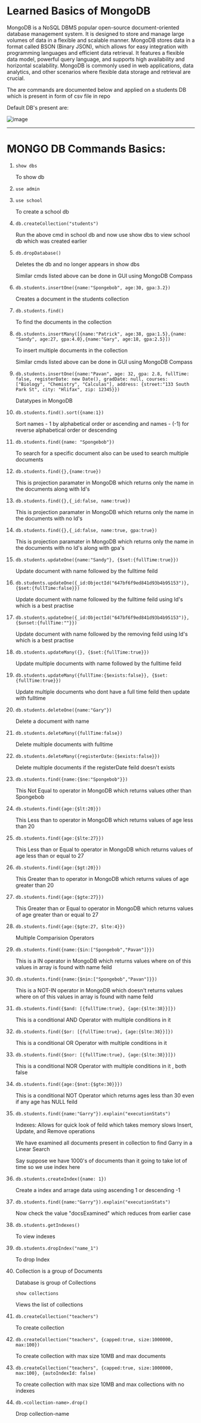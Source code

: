 # Learned Basics of MongoDB
MongoDB is a NoSQL DBMS popular open-source document-oriented database management system. It is designed to store and manage large volumes of data in a flexible and scalable manner. MongoDB stores data in a format called BSON (Binary JSON), which allows for easy integration with programming languages and efficient data retrieval. It features a flexible data model, powerful query language, and supports high availability and horizontal scalability. MongoDB is commonly used in web applications, data analytics, and other scenarios where flexible data storage and retrieval are crucial.

The are commands are documented below and applied on a students DB which is present in form of csv file in repo

Default DB's present are:

![image](https://github.com/Pavan-1997/MongoDB_Basic/assets/32020205/d9bd7a82-33b7-46f0-9473-df2af0875d7e)


---
# MONGO DB Commands Basics:

1. `show dbs`

     To show db

2. `use admin`

3. `use school`
	
     To create a school db

4. `db.createCollection("students")`

     Run the above cmd in school db and now use show dbs to view school db which was created earlier 

5. `db.dropDatabase()`

     Deletes the db and no longer appears in show dbs

     Similar cmds listed above can be done in GUI using MongoDB Compass

6. `db.students.insertOne({name:"Spongebob", age:30, gpa:3.2})`

     Creates a document in the students collection

7. `db.students.find()`

     To find the documents in the collection 

8. `db.students.insertMany([{name:"Patrick", age:38, gpa:1.5},{name: "Sandy", age:27, gpa:4.0},{name:"Gary", age:18, gpa:2.5}])`

     To insert multiple documents in the collection

     Similar cmds listed above can be done in GUI using MongoDB Compass

9. `db.students.insertOne({name:"Pavan", age: 32, gpa: 2.8, fullTime: false,
							registerDate: new Date(), gradDate: null,
							courses: ["Biology", "Chemistry", "Calculas"],
							address: {street:"133 South Park St", city: "Hlifax", zip: 12345}})`
 
     Datatypes in MongoDB
					
10. `db.students.find().sort({name:1})`

      Sort names - 1 by alphabetical order or ascending and names - (-1) for reverse alphabetical order or descending

11. `db.students.find({name: "Spongebob"})`

      To search for a specific document also can be used to search multiple documents

12. `db.students.find({},{name:true})`

      This is projection paramater in MongoDB which returns only the name in the documents along with Id's

13. `db.students.find({},{_id:false, name:true})`

      This is projection paramater in MongoDB which returns only the name in the documents with no Id's

14. `db.students.find({},{_id:false, name:true, gpa:true})`

      This is projection paramater in MongoDB which returns only the name in the documents with no Id's along with gpa's

15. `db.students.updateOne({name:"Sandy"}, {$set:{fullTime:true}})`

      Update document with name followed by the fulltime feild

16. `db.students.updateOne({_id:ObjectId("647bf6f9ed841d93b4b95153")}, {$set:{fullTime:false}})`

      Update document with name followed by the fulltime feild using Id's which is a best practise

17. `db.students.updateOne({_id:ObjectId("647bf6f9ed841d93b4b95153")}, {$unset:{fullTime:""}})`

      Update document with name followed by the removing feild using Id's which is a best practise

18. `db.students.updateMany({}, {$set:{fullTime:true}})`

      Update multiple documents with name followed by the fulltime feild

19. `db.students.updateMany({fullTime:{$exists:false}}, {$set:{fullTime:true}})`

      Update multiple documents who dont have a full time feild then update with fulltime 

21. `db.students.deleteOne({name:"Gary"})`

      Delete a document with name

21. `db.students.deleteMany({fullTime:false})`

      Delete multiple documents with fulltime

22. `db.students.deleteMany({registerDate:{$exists:false}})`

      Delete multiple documents if the registerDate feild doesn't exists

24. `db.students.find({name:{$ne:"Spongebob"}})`

      This Not Equal to operator in MongoDB which returns values other than Spongebob

24. `db.students.find({age:{$lt:20}})`

      This Less than to operator in MongoDB which returns values of age less than 20

25. `db.students.find({age:{$lte:27}})`

      This Less than or Equal to operator in MongoDB which returns values of age less than or equal to 27

26. `db.students.find({age:{$gt:20}})`

      This Greater than to operator in MongoDB which returns values of age greater than 20

27. `db.students.find({age:{$gte:27}})`

      This Greater than or Equal to operator in MongoDB which returns values of age greater than or equal to 27

28. `db.students.find({age:{$gte:27, $lte:4}})`

      Multiple Comparision Operators

29. `db.students.find({name:{$in:["Spongebob","Pavan"]}})`

      This is a IN operator in MongoDB which returns values where on of this values in array is found with name feild

30. `db.students.find({name:{$nin:["Spongebob","Pavan"]}})`

      This is a NOT-IN operator in MongoDB which doesn't returns values where on of this values in array is found with name feild

31. `db.students.find({$and: [{fullTime:true}, {age:{$lte:38}}]})`

      This is a conditional AND Operator with multiple conditions in it

32. `db.students.find({$or: [{fullTime:true}, {age:{$lte:38}}]})`

      This is a conditional OR Operator with multiple conditions in it

33. `db.students.find({$nor: [{fullTime:true}, {age:{$lte:38}}]})`

      This is a conditional NOR Operator with multiple conditions in it , both false

34. `db.students.find({age:{$not:{$gte:30}}})`

      This is a conditional NOT Operator which returns ages less than 30 even if any age has NULL feild

35. `db.students.find({name:"Garry"}).explain("executionStats")`

      Indexes: Allows for quick look of feild which takes memory slows Insert, Update, and Remove operations

      We have examined all documents present in collection to find Garry in a Linear Search
	
      Say suppose we have 1000's of documents than it going to take lot of time so we use index here
	
36. `db.students.createIndex({name: 1})`

      Create a index and arrage data using ascending 1 or descending -1
	
37. `db.students.find({name:"Garry"}).explain("executionStats")`

      Now check the value "docsExamined" which reduces from earlier case
	
38. `db.students.getIndexes()` 

      To view indexes
	
39. `db.students.dropIndex("name_1")`

      To drop Index 
	
40. Collection is a group of Documents

     Database is group of Collections
	
     `show collections`

     Views the list of collections
	
41. `db.createCollection("teachers")`

      To create collection
	
42. `db.createCollection("teachers", {capped:true, size:1000000, max:100})`

      To create collection with max size 10MB and max documents

42. `db.createCollection("teachers", {capped:true, size:1000000, max:100}, {autoIndexId: false)`

      To create collection with max size 10MB and max collections with no indexes

43. `db.<collection-name>.drop()`

      Drop collection-name
